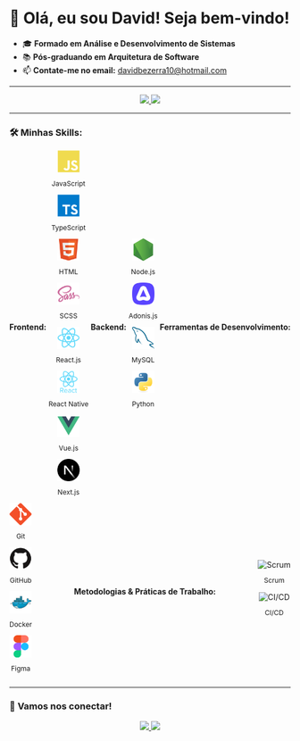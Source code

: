 # 👋 Olá, eu sou David! Seja bem-vindo!

- 🎓 **Formado em Análise e Desenvolvimento de Sistemas**
- 📚 **Pós-graduando em Arquitetura de Software**
- 📫 **Contate-me no email:** [davidbezerra10@hotmail.com](mailto:davidbezerra10@hotmail.com)

---

<div align="center">
  <a href="https://github.com/davidmello04">
    <img height="180em" src="https://github-readme-stats.vercel.app/api?username=davidmello04&theme=radical&show_icons=true&count_private=true&include_all_commits=true"/>
    <img height="180em" src="https://github-readme-stats.vercel.app/api/top-langs/?username=davidmello04&layout=compact&langs_count=7&theme=radical&show_icons=true"/>
  </a>
</div>

---

### 🛠️ **Minhas Skills:**

<div style="display: flex; justify-content: space-between; align-items: center; flex-wrap: wrap;">

#### Frontend:
<div style="display: inline_block; text-align: center;">
  <img align="center" alt="JavaScript" height="40" width="40" src="https://raw.githubusercontent.com/devicons/devicon/master/icons/javascript/javascript-plain.svg">
  <p style="font-size: 12px">JavaScript</p>
  <img align="center" alt="TypeScript" height="40" width="40" src="https://raw.githubusercontent.com/devicons/devicon/master/icons/typescript/typescript-original.svg">
  <p style="font-size: 12px">TypeScript</p>
  <img align="center" alt="HTML" height="40" width="40" src="https://raw.githubusercontent.com/devicons/devicon/master/icons/html5/html5-original.svg">
  <p style="font-size: 12px">HTML</p>
  <img align="center" alt="SCSS" height="40" width="40" src="https://raw.githubusercontent.com/devicons/devicon/master/icons/sass/sass-original.svg">
  <p style="font-size: 12px">SCSS</p>
  <img align="center" alt="React.js" height="40" width="40" src="https://raw.githubusercontent.com/devicons/devicon/master/icons/react/react-original.svg">
  <p style="font-size: 12px">React.js</p>
  <img align="center" alt="React Native" height="40" width="40" src="https://raw.githubusercontent.com/devicons/devicon/master/icons/react/react-original-wordmark.svg">
  <p style="font-size: 12px">React Native</p>
  <img align="center" alt="Vue.js" height="40" width="40" src="https://raw.githubusercontent.com/devicons/devicon/master/icons/vuejs/vuejs-original.svg">
  <p style="font-size: 12px">Vue.js</p>
  <img align="center" alt="Next.js" height="40" width="40" src="https://raw.githubusercontent.com/devicons/devicon/master/icons/nextjs/nextjs-original.svg">
  <p style="font-size: 12px">Next.js</p>
</div>

#### Backend:
<div style="display: inline_block; text-align: center;">
  <img align="center" alt="Node.js" height="40" width="40" src="https://raw.githubusercontent.com/devicons/devicon/master/icons/nodejs/nodejs-original.svg">
  <p style="font-size: 12px">Node.js</p>
  <img align="center" alt="Adonis.js" height="40" width="40" src="https://raw.githubusercontent.com/devicons/devicon/master/icons/adonisjs/adonisjs-original.svg">
  <p style="font-size: 12px">Adonis.js</p>
  <img align="center" alt="MySQL" height="40" width="40" src="https://raw.githubusercontent.com/devicons/devicon/master/icons/mysql/mysql-original.svg">
  <p style="font-size: 12px">MySQL</p>
  <img align="center" alt="Python" height="40" width="40" src="https://raw.githubusercontent.com/devicons/devicon/master/icons/python/python-original.svg">
  <p style="font-size: 12px">Python</p>
</div>

#### Ferramentas de Desenvolvimento:
<div style="display: inline_block; text-align: center;">
  <img align="center" alt="Git" height="40" width="40" src="https://raw.githubusercontent.com/devicons/devicon/master/icons/git/git-original.svg">
  <p style="font-size: 12px">Git</p>
  <img align="center" alt="GitHub" height="40" width="40" src="https://raw.githubusercontent.com/devicons/devicon/master/icons/github/github-original.svg">
  <p style="font-size: 12px">GitHub</p>
  <img align="center" alt="Docker" height="40" width="40" src="https://raw.githubusercontent.com/devicons/devicon/master/icons/docker/docker-original.svg">
  <p style="font-size: 12px">Docker</p>
  <img align="center" alt="Figma" height="40" width="40" src="https://raw.githubusercontent.com/devicons/devicon/master/icons/figma/figma-original.svg">
  <p style="font-size: 12px">Figma</p>
</div>

#### Metodologias & Práticas de Trabalho:
<div style="display: inline_block; text-align: center;">
  <img align="center" alt="Scrum" src="https://img.shields.io/badge/-Scrum-6DB33F?style=flat&logo=scrumalliance&logoColor=white">
  <p style="font-size: 12px">Scrum</p>
  <img align="center" alt="CI/CD" src="https://img.shields.io/badge/-CI/CD-4285F4?style=flat&logo=googlecloud&logoColor=white">
  <p style="font-size: 12px">CI/CD</p>
</div>

</div>

---

### 📱 **Vamos nos conectar!**

<div align="center">
  <a href="https://www.linkedin.com/in/david-melo-/" target="_blank">
    <img src="https://img.shields.io/badge/-LinkedIn-%230077B5?style=for-the-badge&logo=linkedin&logoColor=white" target="_blank">
  </a>
  <a href="https://wa.me/qr/RFUMO6UNIAHXD1" target="_blank">
    <img src="https://img.shields.io/badge/WhatsApp-25D366?style=for-the-badge&logo=whatsapp&logoColor=white" target="_blank">
  </a>
</div>
